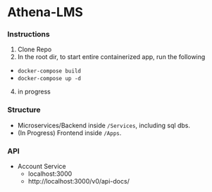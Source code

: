 # Athena-LMS


### Instructions
1. Clone Repo
2. In the root dir, to start entire containerized app, run the following
  - `docker-compose build`
  - `docker-compose up -d`
4. in progress

### Structure
- Microservices/Backend inside `/Services`, including sql dbs.
- (In Progress) Frontend inside `/Apps`.

### API
- Account Service
  - localhost:3000
  - http://localhost:3000/v0/api-docs/
